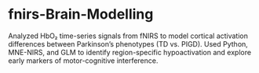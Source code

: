# fnirs-Brain-Modelling
Analyzed HbO₂ time-series signals from fNIRS to model cortical activation differences between Parkinson’s phenotypes (TD vs. PIGD). Used Python, MNE-NIRS, and GLM to identify region-specific hypoactivation and explore early markers of motor-cognitive interference.
